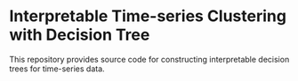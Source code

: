 # Interpretable Time-series Clustering with Decision Tree

This repository provides source code for constructing interpretable decision trees for time-series data.
